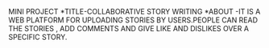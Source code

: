 MINI PROJECT 
*TITLE-COLLABORATIVE STORY WRITING 
*ABOUT -IT IS A WEB PLATFORM  FOR UPLOADING STORIES BY USERS.PEOPLE CAN READ THE STORIES , ADD COMMENTS AND GIVE LIKE AND DISLIKES OVER A SPECIFIC STORY.
